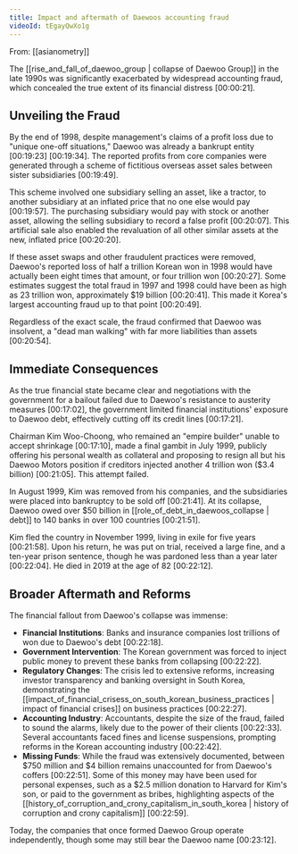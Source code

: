 ```yaml
---
title: Impact and aftermath of Daewoos accounting fraud
videoId: tEgayQwXo1g
---
```


From: [[asianometry]] <br/> 

The [[rise_and_fall_of_daewoo_group | collapse of Daewoo Group]] in the late 1990s was significantly exacerbated by widespread accounting fraud, which concealed the true extent of its financial distress <a class="yt-timestamp" data-t="00:00:21">[00:00:21]</a>.

## Unveiling the Fraud

By the end of 1998, despite management's claims of a profit loss due to "unique one-off situations," Daewoo was already a bankrupt entity <a class="yt-timestamp" data-t="00:19:23">[00:19:23]</a> <a class="yt-timestamp" data-t="00:19:34">[00:19:34]</a>. The reported profits from core companies were generated through a scheme of fictitious overseas asset sales between sister subsidiaries <a class="yt-timestamp" data-t="00:19:49">[00:19:49]</a>.

This scheme involved one subsidiary selling an asset, like a tractor, to another subsidiary at an inflated price that no one else would pay <a class="yt-timestamp" data-t="00:19:57">[00:19:57]</a>. The purchasing subsidiary would pay with stock or another asset, allowing the selling subsidiary to record a false profit <a class="yt-timestamp" data-t="00:20:07">[00:20:07]</a>. This artificial sale also enabled the revaluation of all other similar assets at the new, inflated price <a class="yt-timestamp" data-t="00:20:20">[00:20:20]</a>.

If these asset swaps and other fraudulent practices were removed, Daewoo's reported loss of half a trillion Korean won in 1998 would have actually been eight times that amount, or four trillion won <a class="yt-timestamp" data-t="00:20:27">[00:20:27]</a>. Some estimates suggest the total fraud in 1997 and 1998 could have been as high as 23 trillion won, approximately $19 billion <a class="yt-timestamp" data-t="00:20:41">[00:20:41]</a>. This made it Korea's largest accounting fraud up to that point <a class="yt-timestamp" data-t="00:20:49">[00:20:49]</a>.

Regardless of the exact scale, the fraud confirmed that Daewoo was insolvent, a "dead man walking" with far more liabilities than assets <a class="yt-timestamp" data-t="00:20:54">[00:20:54]</a>.

## Immediate Consequences

As the true financial state became clear and negotiations with the government for a bailout failed due to Daewoo's resistance to austerity measures <a class="yt-timestamp" data-t="00:17:02">[00:17:02]</a>, the government limited financial institutions' exposure to Daewoo debt, effectively cutting off its credit lines <a class="yt-timestamp" data-t="00:17:21">[00:17:21]</a>.

Chairman Kim Woo-Choong, who remained an "empire builder" unable to accept shrinkage <a class="yt-timestamp" data-t="00:17:10">[00:17:10]</a>, made a final gambit in July 1999, publicly offering his personal wealth as collateral and proposing to resign all but his Daewoo Motors position if creditors injected another 4 trillion won ($3.4 billion) <a class="yt-timestamp" data-t="00:21:05">[00:21:05]</a>. This attempt failed.

In August 1999, Kim was removed from his companies, and the subsidiaries were placed into bankruptcy to be sold off <a class="yt-timestamp" data-t="00:21:41">[00:21:41]</a>. At its collapse, Daewoo owed over $50 billion in [[role_of_debt_in_daewoos_collapse | debt]] to 140 banks in over 100 countries <a class="yt-timestamp" data-t="00:21:51">[00:21:51]</a>.

Kim fled the country in November 1999, living in exile for five years <a class="yt-timestamp" data-t="00:21:58">[00:21:58]</a>. Upon his return, he was put on trial, received a large fine, and a ten-year prison sentence, though he was pardoned less than a year later <a class="yt-timestamp" data-t="00:22:04">[00:22:04]</a>. He died in 2019 at the age of 82 <a class="yt-timestamp" data-t="00:22:12">[00:22:12]</a>.

## Broader Aftermath and Reforms

The financial fallout from Daewoo's collapse was immense:
*   **Financial Institutions**: Banks and insurance companies lost trillions of won due to Daewoo's debt <a class="yt-timestamp" data-t="00:22:18">[00:22:18]</a>.
*   **Government Intervention**: The Korean government was forced to inject public money to prevent these banks from collapsing <a class="yt-timestamp" data-t="00:22:22">[00:22:22]</a>.
*   **Regulatory Changes**: The crisis led to extensive reforms, increasing investor transparency and banking oversight in South Korea, demonstrating the [[impact_of_financial_crisess_on_south_korean_business_practices | impact of financial crises]] on business practices <a class="yt-timestamp" data-t="00:22:27">[00:22:27]</a>.
*   **Accounting Industry**: Accountants, despite the size of the fraud, failed to sound the alarms, likely due to the power of their clients <a class="yt-timestamp" data-t="00:22:33">[00:22:33]</a>. Several accountants faced fines and license suspensions, prompting reforms in the Korean accounting industry <a class="yt-timestamp" data-t="00:22:42">[00:22:42]</a>.
*   **Missing Funds**: While the fraud was extensively documented, between $750 million and $4 billion remains unaccounted for from Daewoo's coffers <a class="yt-timestamp" data-t="00:22:51">[00:22:51]</a>. Some of this money may have been used for personal expenses, such as a $2.5 million donation to Harvard for Kim's son, or paid to the government as bribes, highlighting aspects of the [[history_of_corruption_and_crony_capitalism_in_south_korea | history of corruption and crony capitalism]] <a class="yt-timestamp" data-t="00:22:59">[00:22:59]</a>.

Today, the companies that once formed Daewoo Group operate independently, though some may still bear the Daewoo name <a class="yt-timestamp" data-t="00:23:12">[00:23:12]</a>.
